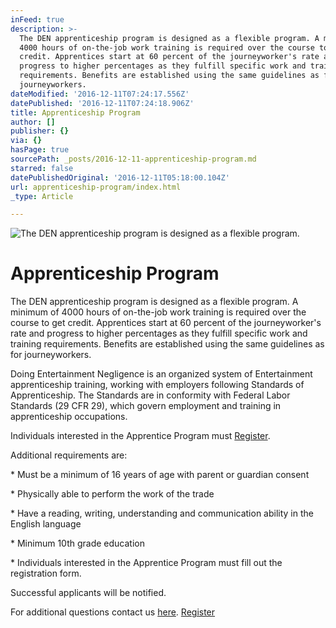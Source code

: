 ```yaml
---
inFeed: true
description: >-
  The DEN apprenticeship program is designed as a flexible program. A minimum of
  4000 hours of on-the-job work training is required over the course to get
  credit. Apprentices start at 60 percent of the journeyworker's rate and
  progress to higher percentages as they fulfill specific work and training
  requirements. Benefits are established using the same guidelines as for
  journeyworkers.
dateModified: '2016-12-11T07:24:17.556Z'
datePublished: '2016-12-11T07:24:18.906Z'
title: Apprenticeship Program
author: []
publisher: {}
via: {}
hasPage: true
sourcePath: _posts/2016-12-11-apprenticeship-program.md
starred: false
datePublishedOriginal: '2016-12-11T05:18:00.104Z'
url: apprenticeship-program/index.html
_type: Article

---
```

![The DEN apprenticeship program is designed as a flexible program.](https://the-grid-user-content.s3-us-west-2.amazonaws.com/4d033ba3-7daa-435c-b45e-4c0a0f92eef7.png)

# Apprenticeship Program

The DEN apprenticeship program is designed as a flexible program. A minimum of 4000 hours of on-the-job work training is required over the course to get credit. Apprentices start at 60 percent of the journeyworker's rate and progress to higher percentages as they fulfill specific work and training requirements. Benefits are established using the same guidelines as for journeyworkers.

Doing Entertainment Negligence is an organized system of Entertainment apprenticeship training, working with employers following Standards of Apprenticeship. The Standards are in conformity with Federal Labor Standards (29 CFR 29), which govern employment and training in apprenticeship occupations.

Individuals interested in the Apprentice Program must [Register][0].

Additional requirements are:

\* Must be a minimum of 16 years of age with parent or guardian consent

\* Physically able to perform the work of the trade

\* Have a reading, writing, understanding and communication ability in the English language

\* Minimum 10th grade education

\* Individuals interested in the Apprentice Program must fill out the registration form.

Successful applicants will be notified.

For additional questions contact us [here][1].
[Register][2]

[0]: https://dentv.typeform.com/to/GSLANq "Register"
[1]: http://ambassadorofstylejr@gmail.com/ "contact email"
[2]: https://dentv.typeform.com/to/GSLANq